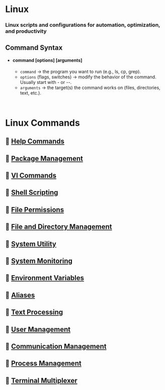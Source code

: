 # Linux

### Linux scripts and configurations for automation, optimization, and productivity

## Command Syntax

- #### command [options] [arguments]
  - `command` → the program you want to run (e.g., ls, cp, grep).
  - `options` (flags, switches) → modify the behavior of the command. Usually start with - or --.
  - `arguments` → the target(s) the command works on (files, directories, text, etc.).

<br>

# Linux Commands

## 🔹 [Help Commands](./commands/help.md)

## 🔹 [Package Management](./commands/package-management.md)

## 🔹 [VI Commands](./commands/VI-editor.md)

## 🔹 [Shell Scripting](./commands/shell-scripting.md)

## 🔹 [File Permissions](./commands/file-permission.md)

## 🔹 [File and Directory Management](./commands/file-management.md)

## 🔹 [System Utility](./commands/system-utility.md)

## 🔹 [System Monitoring](./commands/system-monitoring.md)

## 🔹 [Environment Variables](./commands/env_var.md)

## 🔹 [Aliases](./commands/aliases.md)

## 🔹 [Text Processing](./commands/text-processing.md)

## 🔹 [User Management](./commands/user-management.md)

## 🔹 [Communication Management](./commands/communication-management.md)

## 🔹 [Process Management](./commands/process-management.md)

## 🔹 [Terminal Multiplexer](./commands/terminal-multiplexer.md)

<!-- ## 🔹 []() -->
